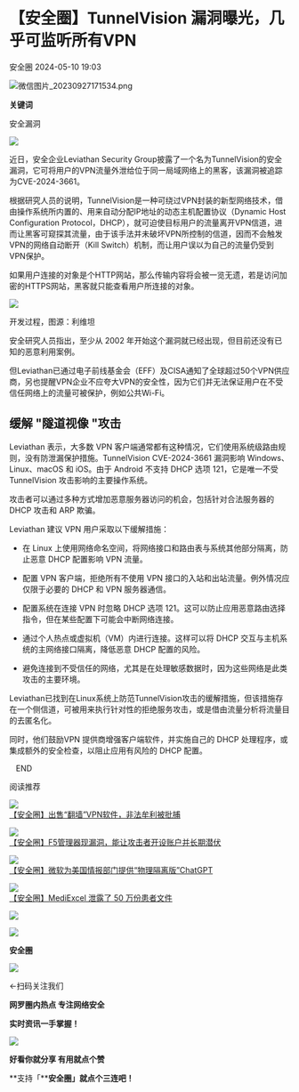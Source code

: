 #  【安全圈】TunnelVision 漏洞曝光，几乎可监听所有VPN   
 安全圈   2024-05-10 19:03  
  
![](https://mmbiz.qpic.cn/sz_mmbiz_png/aBHpjnrGylgOvEXHviaXu1fO2nLov9bZ055v7s8F6w1DD1I0bx2h3zaOx0Mibd5CngBwwj2nTeEbupw7xpBsx27Q/640?wx_fmt=png&from=appmsg "微信图片_20230927171534.png")  
  
  
**关键词**  
  
  
  
安全漏洞  
  
  
![](https://mmbiz.qpic.cn/sz_mmbiz_jpg/aBHpjnrGyljBs3TAHagAhdoTXC0SmS0icVh9ibTOg1icnVXQfnIN2twr2GThKiciasY5XTkmEqU4Cibp5RmaHcH8X4gA/640?wx_fmt=jpeg&from=appmsg "")  
  
近日，安全企业Leviathan Security Group披露了一个名为TunnelVision的安全漏洞，它可将用户的VPN流量外泄给位于同一局域网络上的黑客，该漏洞被追踪为CVE-2024-3661。  
  
根据研究人员的说明，TunnelVision是一种可绕过VPN封装的新型网络技术，借由操作系统所内置的、用来自动分配IP地址的动态主机配置协议（Dynamic Host Configuration Protocol，DHCP），就可迫使目标用户的流量离开VPN信道，进而让黑客可窥探其流量，由于该手法并未破坏VPN所控制的信道，因而不会触发VPN的网络自动断开（Kill Switch）机制，而让用户误以为自己的流量仍受到VPN保护。  
  
如果用户连接的对象是个HTTP网站，那么传输内容将会被一览无遗，若是访问加密的HTTPS网站，黑客就只能查看用户所连接的对象。  
  
![](https://mmbiz.qpic.cn/sz_mmbiz_jpg/aBHpjnrGyljBs3TAHagAhdoTXC0SmS0icSFtusz18sf1SzI1W8VrxRfPKibBnGV7uJWxjIeyiarQiasqlaI4EnYAjQ/640?wx_fmt=jpeg&from=appmsg "")  
  
开发过程，图源：利维坦  
  
安全研究人员指出，至少从 2002 年开始这个漏洞就已经出现，但目前还没有已知的恶意利用案例。  
  
但Leviathan已通过电子前线基金会（EFF）及CISA通知了全球超过50个VPN供应商，另也提醒VPN企业不应夸大VPN的安全性，因为它们并无法保证用户在不受信任网络上的流量可被保护，例如公共Wi-Fi。  
## 缓解 "隧道视像 "攻击  
  
Leviathan 表示，大多数 VPN 客户端通常都有这种情况，它们使用系统级路由规则，没有防泄漏保护措施。TunnelVision CVE-2024-3661 漏洞影响 Windows、Linux、macOS 和 iOS。由于 Android 不支持 DHCP 选项 121，它是唯一不受 TunnelVision 攻击影响的主要操作系统。  
  
攻击者可以通过多种方式增加恶意服务器访问的机会，包括针对合法服务器的 DHCP 攻击和 ARP 欺骗。  
  
Leviathan 建议 VPN 用户采取以下缓解措施：  
- 在 Linux 上使用网络命名空间，将网络接口和路由表与系统其他部分隔离，防止恶意 DHCP 配置影响 VPN 流量。  
  
- 配置 VPN 客户端，拒绝所有不使用 VPN 接口的入站和出站流量。例外情况应仅限于必要的 DHCP 和 VPN 服务器通信。  
  
- 配置系统在连接 VPN 时忽略 DHCP 选项 121。这可以防止应用恶意路由选择指令，但在某些配置下可能会中断网络连接。  
  
- 通过个人热点或虚拟机（VM）内进行连接。这样可以将 DHCP 交互与主机系统的主网络接口隔离，降低恶意 DHCP 配置的风险。  
  
- 避免连接到不受信任的网络，尤其是在处理敏感数据时，因为这些网络是此类攻击的主要环境。  
  
Leviathan已找到在Linux系统上防范TunnelVision攻击的缓解措施，但该措施存在一个侧信道，可被用来执行针对性的拒绝服务攻击，或是借由流量分析将流量目的去匿名化。  
  
同时，他们鼓励VPN 提供商增强客户端软件，并实施自己的 DHCP 处理程序，或集成额外的安全检查，以阻止应用有风险的 DHCP 配置。  
  
   END    
  
  
阅读推荐  
  
  
![](https://mmbiz.qpic.cn/sz_mmbiz_jpg/aBHpjnrGyljBs3TAHagAhdoTXC0SmS0icwfiaPnPWXKkZq7giaeicrbLV93X90AFpwQkXxLx2jtR0icAaDmcty5DliaA/640?wx_fmt=jpeg "")  
[【安全圈】出售“翻墙”VPN软件，非法牟利被批捕](http://mp.weixin.qq.com/s?__biz=MzIzMzE4NDU1OQ==&mid=2652059518&idx=1&sn=8dd1369cbc9d3b8bfa4539b46162f16b&chksm=f36e1b3ec4199228eeab6fa4bf12e7718898ac8cf6e34d584b9209297e8c5d089c42271ccb42&scene=21#wechat_redirect)  
  
  
  
![](https://mmbiz.qpic.cn/sz_mmbiz_jpg/aBHpjnrGyljBs3TAHagAhdoTXC0SmS0icxfRtefvUiaYjVd5uP8icwibOzSFOMzXtmU9jwevj4tHGLPX3cwRwyPVHA/640?wx_fmt=jpeg "")  
[【安全圈】F5管理器现漏洞，能让攻击者开设账户并长期潜伏](http://mp.weixin.qq.com/s?__biz=MzIzMzE4NDU1OQ==&mid=2652059518&idx=2&sn=6c7ac8b61d0e8277c4eb32634b2763c6&chksm=f36e1b3ec41992284b143dba553e29b21f4c05f160869d65080643d216b532e0a18089cc7212&scene=21#wechat_redirect)  
  
  
  
![](https://mmbiz.qpic.cn/sz_mmbiz_jpg/aBHpjnrGyljBs3TAHagAhdoTXC0SmS0ictwZrBuh5E6VSiaa9L9psuEChUdhmugSgOoofXtJAQAVDftVKt9dzp7g/640?wx_fmt=jpeg "")  
[【安全圈】微软为美国情报部门提供“物理隔离版”ChatGPT](http://mp.weixin.qq.com/s?__biz=MzIzMzE4NDU1OQ==&mid=2652059518&idx=3&sn=2a606990dafdc2363fcfd742f8bc7617&chksm=f36e1b3ec4199228ae832c663a2fc2eecd7e023d343dce10a70c750717d0238e41cab42e5654&scene=21#wechat_redirect)  
  
  
  
![](https://mmbiz.qpic.cn/sz_mmbiz_jpg/aBHpjnrGyljBs3TAHagAhdoTXC0SmS0icicr8cOqrxvcJb9xa3ZglFCGE21tQq8gKWO3PhuLIkVN8lY63n83rKFw/640?wx_fmt=jpeg "")  
[【安全圈】MediExcel 泄露了 50 万份患者文件](http://mp.weixin.qq.com/s?__biz=MzIzMzE4NDU1OQ==&mid=2652059518&idx=4&sn=346f5001fbbe933642f065bc621852ab&chksm=f36e1b3ec4199228b7872ddf2cb2cec807ad7bedf463cb459b3c17cd8792c376621e861a7272&scene=21#wechat_redirect)  
  
  
  
  
  
  
![](https://mmbiz.qpic.cn/mmbiz_gif/aBHpjnrGylgeVsVlL5y1RPJfUdozNyCEft6M27yliapIdNjlcdMaZ4UR4XxnQprGlCg8NH2Hz5Oib5aPIOiaqUicDQ/640?wx_fmt=gif "")  
  
  
  
![](https://mmbiz.qpic.cn/mmbiz_png/aBHpjnrGylgeVsVlL5y1RPJfUdozNyCEDQIyPYpjfp0XDaaKjeaU6YdFae1iagIvFmFb4djeiahnUy2jBnxkMbaw/640?wx_fmt=png "")  
  
**安全圈**  
  
![](https://mmbiz.qpic.cn/mmbiz_gif/aBHpjnrGylgeVsVlL5y1RPJfUdozNyCEft6M27yliapIdNjlcdMaZ4UR4XxnQprGlCg8NH2Hz5Oib5aPIOiaqUicDQ/640?wx_fmt=gif "")  
  
  
←扫码关注我们  
  
**网罗圈内热点 专注网络安全**  
  
**实时资讯一手掌握！**  
  
  
![](https://mmbiz.qpic.cn/mmbiz_gif/aBHpjnrGylgeVsVlL5y1RPJfUdozNyCE3vpzhuku5s1qibibQjHnY68iciaIGB4zYw1Zbl05GQ3H4hadeLdBpQ9wEA/640?wx_fmt=gif "")  
  
**好看你就分享 有用就点个赞**  
  
**支持「****安全圈」就点个三连吧！**  
  
